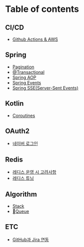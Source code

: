 # Table of contents

## CI/CD

* [Github Actions & AWS](README.md)

## Spring

* [Pagination](<README (3).md>)
* [@Transactional](<README (3) (1).md>)
* [Spring AOP](<README (4).md>)
* [Spring Events](<README (3) (1) (1).md>)
* [Spring SSE(Server-Sent Events)](spring/spring-sse-server-sent-events.md)

## Kotlin

* [Coroutines](<README (2).md>)

## OAuth2

* [네이버 로그인](<README (5).md>)

## Redis

* [레디스 운영 시 고려사항](<README (1).md>)
* [레디스 튜닝](redis/undefined-1.md)

## Algorithm

* [Stack](algorithm/stack.md)
* [Queue](algorithm/queue.md)

## ETC

* [GitHub과 Jira 연동](etc/github-jira.md)
